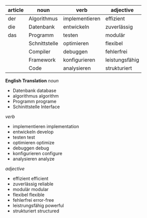 
| article | noun | verb | adjective |
| ---- | ---- | ---- | ---- |
| der | Algorithmus | implementieren | effizient |
| die | Datenbank | entwickeln | zuverlässig |
| das | Programm | testen | modulär |
|  | Schnittstelle | optimieren | flexibel |
|  | Compiler | debuggen | fehlerfrei |
|  | Framework | konfigurieren | leistungsfähig |
|  | Code | analysieren | strukturiert |
**English Translation** 
*noun*
+ Datenbank  database
+ algorithmus algorithm
+ Programm programe
+ Schinittstelle Interface

*verb*
+ implementieren implementation
+ entwickeln develop
+ testen test
+ optimieren optimize
+ debuggen debug
+ konfigurieren configure
+ analysieren analyze

*adjective*
+ effizient efficient
+ zuverlässig reliable
+ modulär modular
+ flexibel flexible
+ fehlerfrei error-free
+ leistrungsfähig powerful
+ strukturiert structured
